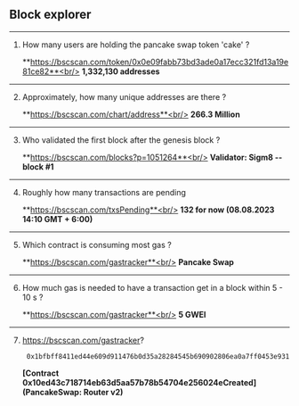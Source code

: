 ## Block explorer

***
1. How many users are holding the pancake swap token 'cake' ?

    **https://bscscan.com/token/0x0e09fabb73bd3ade0a17ecc321fd13a19e81ce82**<br/>
    **1,332,130 addresses**
***
2. Approximately, how many unique addresses are there ?

    **https://bscscan.com/chart/address**<br/>
    **266.3 Million**
***
3. Who validated the first block after the genesis block ?

    **https://bscscan.com/blocks?p=1051264**<br/>
    **Validator: Sigm8 --  block #1**
***
4. Roughly how many transactions are pending

    **https://bscscan.com/txsPending**<br/>
    **132 for now (08.08.2023 14:10 GMT + 6:00)**
***
5. Which contract is consuming most gas ?

    **https://bscscan.com/gastracker**<br/>
    **Pancake Swap**
***
6. How much gas is needed to have a transaction get in a block within 5 - 10 s ?

    **https://bscscan.com/gastracker**<br/>
    **5 GWEI**
***
7. https://bscscan.com/gastracker?

        0x1bfbff8411ed44e609d911476b0d35a28284545b690902806ea0a7ff0453e931
    **[Contract 0x10ed43c718714eb63d5aa57b78b54704e256024eCreated] (PancakeSwap: Router v2)** 
